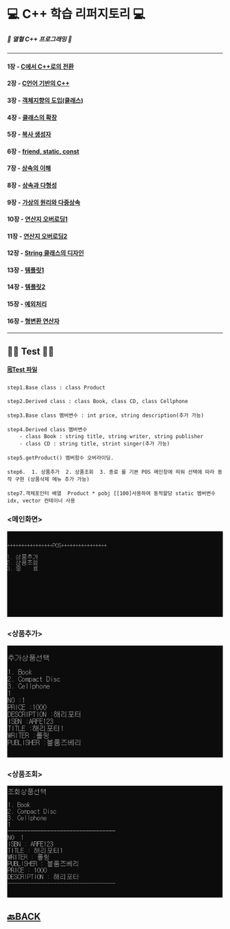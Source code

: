 # 💻 C++ 학습 리퍼지토리 💻
##### 📖 열혈 C++ 프로그래밍 📖
___ 
#### 1장 - [C에서 C++로의 전환](https://github.com/XOXOT/Cpp_Study/tree/main/Cpp_Study/Chapter1(%EC%9B%8C%EB%B0%8D%EC%97%85))
#### 2장 - [C언어 기반의 C++](https://github.com/XOXOT/Cpp_Study/tree/main/Cpp_Study/Chapter2(%EC%9B%8C%EB%B0%8D%EC%97%852))
#### 3장 - [객체지향의 도입(클래스)](https://github.com/XOXOT/Cpp_Study/tree/main/Cpp_Study/Chapter3(%ED%81%B4%EB%9E%98%EC%8A%A4))
#### 4장 - [클래스의 확장](https://github.com/XOXOT/Cpp_Study/tree/main/Cpp_Study/Chapter4(%ED%81%B4%EB%9E%98%EC%8A%A4%20%ED%99%95%EC%9E%A5))
#### 5장 - [복사 생성자](https://github.com/XOXOT/Cpp_Study/tree/main/Cpp_Study/Chapter5(%EB%B3%B5%EC%82%AC%EC%83%9D%EC%84%B1%EC%9E%90))
#### 6장 - [friend, static, const](https://github.com/XOXOT/Cpp_Study/tree/main/Cpp_Study/Chapter6(friend%2C%20static%2C%20const))
#### 7장 - [상속의 이해](https://github.com/XOXOT/Cpp_Study/tree/main/Cpp_Study/Chapter7(%EC%83%81%EC%86%8D))
#### 8장 - [상속과 다형성](https://github.com/XOXOT/Cpp_Study/tree/main/Cpp_Study/Chapter8(%EC%83%81%EC%86%8D%EA%B3%BC%20%EB%8B%A4%EC%96%91%EC%84%B1))
#### 9장 - [가상의 원리와 다중상속](https://github.com/XOXOT/Cpp_Study/tree/main/Cpp_Study/Chapter9(%EA%B0%80%EC%83%81%EC%9D%98%20%EC%9B%90%EB%A6%AC%EC%99%80%20%EB%8B%A4%EC%A4%91%EC%83%81%EC%86%8D))
#### 10장 - [연산지 오버로딩1](https://github.com/XOXOT/Cpp_Study/tree/main/Cpp_Study/Chapter10(%EC%97%B0%EC%82%B0%EC%A7%80%20%EC%98%A4%EB%B2%84%EB%A1%9C%EB%94%A9)) 
#### 11장 - [연산지 오버로딩2](https://github.com/XOXOT/Cpp_Study/tree/main/Cpp_Study/Chapter11(%EC%97%B0%EC%82%B0%EC%9E%90%20%EC%98%A4%EB%B2%84%EB%A1%9C%EB%94%A92)) 
#### 12장 - [String 클래스의 디자인](https://github.com/XOXOT/Cpp_Study/tree/main/Cpp_Study/Chapter12(String%20%ED%81%B4%EB%9E%98%EC%8A%A4%EC%9D%98%20%EB%94%94%EC%9E%90%EC%9D%B8))
#### 13장 - [템플릿1](https://github.com/XOXOT/Cpp_Study/tree/main/Cpp_Study/Chapter13%20(%ED%85%9C%ED%94%8C%EB%A6%BF)) 
#### 14장 - [템플릿2](https://github.com/XOXOT/Cpp_Study/tree/main/Cpp_Study/Chapter14(%ED%85%9C%ED%94%8C%EB%A6%BF-2))
#### 15장 - [예외처리](https://github.com/XOXOT/Cpp_Study/tree/main/Cpp_Study/Chapter15(%EC%98%88%EC%99%B8%EC%B2%98%EB%A6%AC))
#### 16장 - [형변환 연산자](https://github.com/XOXOT/Cpp_Study/tree/main/Cpp_Study/Chapter16(%ED%98%95%EB%B3%80%ED%99%98%20%EC%97%B0%EC%82%B0%EC%9E%90))
___ 
## ✍🏻 Test ✍🏻
#### [🗒Test 파일](https://github.com/XOXOT/Cpp_Study/blob/main/Cpp_Study/Chapter16(%ED%98%95%EB%B3%80%ED%99%98%20%EC%97%B0%EC%82%B0%EC%9E%90)/%ED%8F%89%EA%B0%80.cpp)

```
step1.Base class : class Product

step2.Derived class : class Book, class CD, class Cellphone

step3.Base class 멤버변수 : int price, string description(추가 가능)

step4.Derived class 멤버변수 
	- class Book : string title, string writer, string publisher
	- class CD : string title, strint singer(추가 가능)

step5.getProduct() 멤버함수 오버라이딩.

step6.  1. 상품추가  2. 상품조회  3. 종료 를 기본 POS 메인창에 띄워 선택에 따라 동작 구현 (상품삭제 메뉴 추가 가능)

step7.객체포인터 배열  Product * pobj [[100]사용하여 동적할당 static 멤버변수 idx, vector 컨테이너 사용
```

### <메인화면>
![Test](https://github.com/XOXOT/Cpp_Study/blob/main/img/%EB%A9%94%EC%9D%B8%20%ED%99%94%EB%A9%B4.png)

### <상품추가>
![Test](https://github.com/XOXOT/Cpp_Study/blob/main/img/%EC%83%81%ED%92%88%EC%B6%94%EA%B0%80.png)

### <상품조회>
![Test](https://github.com/XOXOT/Cpp_Study/blob/main/img/%EC%83%81%ED%92%88%20%EC%A1%B0%ED%9A%8C.png)


## [🔙BACK](https://github.com/XOXOT?tab=repositories)
